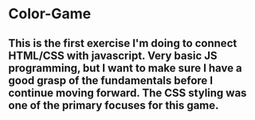# Color-Game
## This is the first exercise I'm doing to connect HTML/CSS with javascript. Very basic JS programming, but I want to make sure I have a good grasp of the fundamentals before I continue moving forward. The CSS styling was one of the primary focuses for this game.